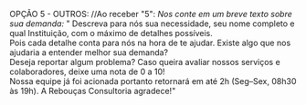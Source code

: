 OPÇÃO 5 - OUTROS:
//Ao receber "5":
*Nos conte em um breve texto sobre sua demanda:*
    "
    Descreva para nós sua necessidade, seu nome completo e qual Instituição, com o máximo de detalhes possíveis.  
    Pois cada detalhe conta para nós na hora de te ajudar. Existe algo que nos ajudaria a entender melhor sua demanda?  
    Deseja reportar algum problema? 
    Caso queira avaliar nossos serviços e colaboradores, deixe uma nota de 0 a 10!  
    Nossa equipe já foi acionada portanto retornará em até 2h (Seg–Sex, 08h30 às 19h).
    A Rebouças Consultoria agradece!"
